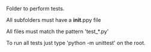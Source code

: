 Folder to perform tests.

All subfolders must have a __init__.ppy file

All files must match the pattern 'test_*.py'

To run all tests just type 'python -m unittest' on the root.
